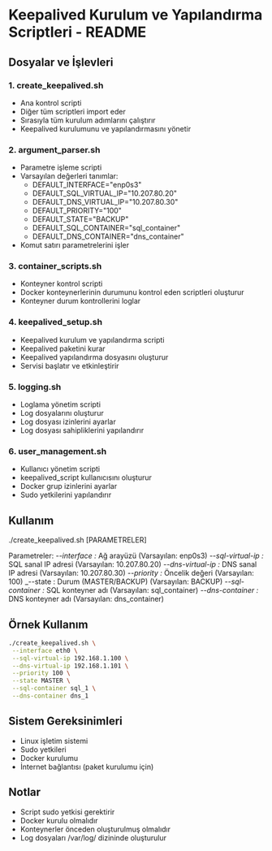 # Keepalived Kurulum ve Yapılandırma Scriptleri - README

## Dosyalar ve İşlevleri

### 1. create_keepalived.sh

- Ana kontrol scripti
- Diğer tüm scriptleri import eder
- Sırasıyla tüm kurulum adımlarını çalıştırır
- Keepalived kurulumunu ve yapılandırmasını yönetir

### 2. argument_parser.sh

- Parametre işleme scripti
- Varsayılan değerleri tanımlar:
  - DEFAULT_INTERFACE="enp0s3"
  - DEFAULT_SQL_VIRTUAL_IP="10.207.80.20"
  - DEFAULT_DNS_VIRTUAL_IP="10.207.80.30"
  - DEFAULT_PRIORITY="100"
  - DEFAULT_STATE="BACKUP"
  - DEFAULT_SQL_CONTAINER="sql_container"
  - DEFAULT_DNS_CONTAINER="dns_container"
- Komut satırı parametrelerini işler

### 3. container_scripts.sh

- Konteyner kontrol scripti
- Docker konteynerlerinin durumunu kontrol eden scriptleri oluşturur
- Konteyner durum kontrollerini loglar

### 4. keepalived_setup.sh

- Keepalived kurulum ve yapılandırma scripti
- Keepalived paketini kurar
- Keepalived yapılandırma dosyasını oluşturur
- Servisi başlatır ve etkinleştirir

### 5. logging.sh

- Loglama yönetim scripti
- Log dosyalarını oluşturur
- Log dosyası izinlerini ayarlar
- Log dosyası sahipliklerini yapılandırır

### 6. user_management.sh

- Kullanıcı yönetim scripti
- keepalived_script kullanıcısını oluşturur
- Docker grup izinlerini ayarlar
- Sudo yetkilerini yapılandırır

## Kullanım

./create_keepalived.sh [PARAMETRELER]

Parametreler:
_--interface :_ Ağ arayüzü (Varsayılan: enp0s3)
_--sql-virtual-ip :_ SQL sanal IP adresi (Varsayılan: 10.207.80.20)
_--dns-virtual-ip :_ DNS sanal IP adresi (Varsayılan: 10.207.80.30)
_--priority :_ Öncelik değeri (Varsayılan: 100)
_--state : Durum (MASTER/BACKUP) (Varsayılan: BACKUP)
_--sql-container :_ SQL konteyner adı (Varsayılan: sql_container)
_--dns-container :_ DNS konteyner adı (Varsayılan: dns_container)

## Örnek Kullanım

```bash
./create_keepalived.sh \
 --interface eth0 \
 --sql-virtual-ip 192.168.1.100 \
 --dns-virtual-ip 192.168.1.101 \
 --priority 100 \
 --state MASTER \
 --sql-container sql_1 \
 --dns-container dns_1
```

## Sistem Gereksinimleri

- Linux işletim sistemi
- Sudo yetkileri
- Docker kurulumu
- İnternet bağlantısı (paket kurulumu için)

## Notlar

- Script sudo yetkisi gerektirir
- Docker kurulu olmalıdır
- Konteynerler önceden oluşturulmuş olmalıdır
- Log dosyaları /var/log/ dizininde oluşturulur
